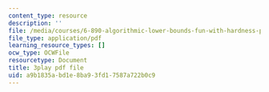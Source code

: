 ```yaml
---
content_type: resource
description: ''
file: /media/courses/6-890-algorithmic-lower-bounds-fun-with-hardness-proofs-fall-2014/a9b1835abd1e8ba93fd17587a722b0c9_7d73E1DiH0w.pdf
file_type: application/pdf
learning_resource_types: []
ocw_type: OCWFile
resourcetype: Document
title: 3play pdf file
uid: a9b1835a-bd1e-8ba9-3fd1-7587a722b0c9
---
```

